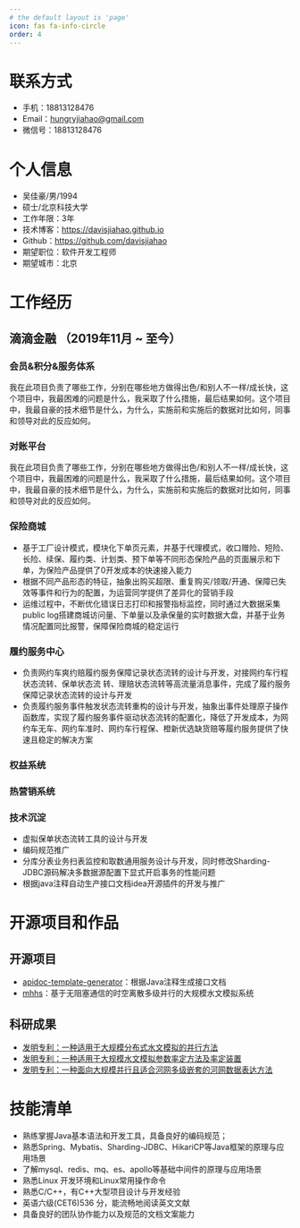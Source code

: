 ```yaml
---
# the default layout is 'page'
icon: fas fa-info-circle
order: 4
---
```


# 联系方式

- 手机：18813128476
- Email：hungryjiahao@gmail.com
- 微信号：18813128476

# 个人信息

- 吴佳豪/男/1994
- 硕士/北京科技大学
- 工作年限：3年
- 技术博客：https://davisjiahao.github.io
- Github：https://github.com/davisjiahao
- 期望职位：软件开发工程师
- 期望城市：北京


# 工作经历

## 滴滴金融 （2019年11月 ~ 至今）

###  会员&积分&服务体系
我在此项目负责了哪些工作，分别在哪些地方做得出色/和别人不一样/成长快，这个项目中，我最困难的问题是什么，我采取了什么措施，最后结果如何。这个项目中，我最自豪的技术细节是什么，为什么，实施前和实施后的数据对比如何，同事和领导对此的反应如何。


### 对账平台
我在此项目负责了哪些工作，分别在哪些地方做得出色/和别人不一样/成长快，这个项目中，我最困难的问题是什么，我采取了什么措施，最后结果如何。这个项目中，我最自豪的技术细节是什么，为什么，实施前和实施后的数据对比如何，同事和领导对此的反应如何。


### 保险商城
- 基于工厂设计模式，模块化下单页元素，并基于代理模式，收口赠险、短险、长险、续保、履约类、计划类、预下单等不同形态保险产品的页面展示和下单，为保险产品提供了0开发成本的快速接入能力
- 根据不同产品形态的特征，抽象出购买超限、重复购买/领取/开通、保障已失效等事件和行为的配置，为运营同学提供了差异化的营销手段
- 运维过程中，不断优化错误日志打印和报警指标监控，同时通过大数据采集public log搭建商城访问量、下单量以及承保量的实时数据大盘，并基于业务情况配置同比报警，保障保险商城的稳定运行

### 履约服务中心
- 负责网约车爽约赔履约服务保障记录状态流转的设计与开发，对接网约车行程状态流转、保单状态流
转、理赔状态流转等高流量消息事件，完成了履约服务保障记录状态流转的设计与开发
- 负责履约服务事件触发状态流转重构的设计与开发，抽象出事件处理原子操作函数库，实现了履约服务事件驱动状态流转的配置化，降低了开发成本，为网约车无车、网约车准时、网约车行程保、橙新优选缺货赔等履约服务提供了快速且稳定的解决方案

### 权益系统


### 热营销系统

### 技术沉淀
- 虚拟保单状态流转工具的设计与开发
- 编码规范推广
- 分库分表业务扫表监控和取数通用服务设计与开发，同时修改Sharding-JDBC源码解决多数据源配置下显式开启事务的性能问题
- 根据java注释自动生产接口文档idea开源插件的开发与推广


# 开源项目和作品
## 开源项目
- [apidoc-template-generator](https://github.com/davisjiahao/apidoc-template-generator/tree/master)：根据Java注释生成接口文档
- [mhhs](https://github.com/learnerjiahao/mhhs)：基于无阻塞通信的时空离散多级并行的大规模水文模拟系统

## 科研成果
- [发明专利：一种适用于大规模分布式水文模拟的并行方法](http://www.soopat.com/Patent/201910116373)
- [发明专利：一种适用于大规模水文模拟参数率定方法及率定装置](http://www.soopat.com/Patent/201910116385)
- [发明专利：一种面向大规模并行且适合河网多级嵌套的河网数据表达方法](http://www.soopat.com/Patent/201810479543)


# 技能清单
- 熟练掌握Java基本语法和开发工具，具备良好的编码规范；
- 熟悉Spring、Mybatis、Sharding-JDBC、HikariCP等Java框架的原理与应用场景
- 了解mysql、redis、mq、es、apollo等基础中间件的原理与应用场景
- 熟悉Linux 开发环境和Linux常用操作命令
- 熟悉C/C++，有C++大型项目设计与开发经验
- 英语六级(CET6)536 分，能流畅地阅读英文文献
- 具备良好的团队协作能力以及规范的文档文案能力
